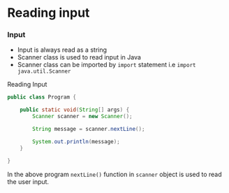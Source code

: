 # Reading input

### Input

- Input is always read as a string
- Scanner class is used to read input in Java
- Scanner class can be imported by `import` statement i.e `import java.util.Scanner`

Reading Input

```java
public class Program {

    public static void(String[] args) {
        Scanner scanner = new Scanner();

        String message = scanner.nextLine();

        System.out.println(message);
    }

}
```

In the above program `nextLine()` function in `scanner` object is used to read the user input.
